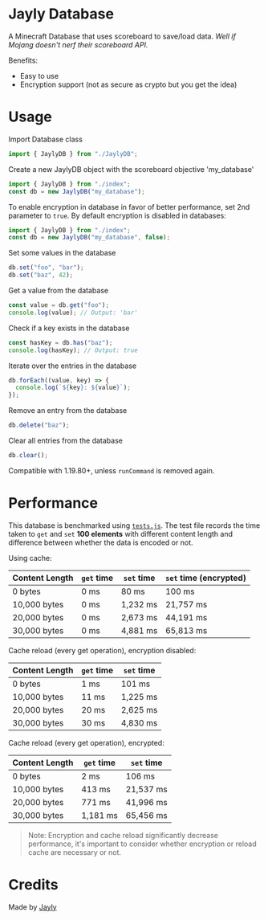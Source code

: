 # Jayly Database

A Minecraft Database that uses scoreboard to save/load data. _Well if Mojang doesn't nerf their scoreboard API._

Benefits:

- Easy to use
- Encryption support (not as secure as crypto but you get the idea)

# Usage

Import Database class

```js
import { JaylyDB } from "./JaylyDB";
```

Create a new JaylyDB object with the scoreboard objective 'my_database'

```js
import { JaylyDB } from "./index";
const db = new JaylyDB("my_database");
```

To enable encryption in database in favor of better performance, set 2nd parameter to `true`. By default encryption is disabled in databases:

```js
import { JaylyDB } from "./index";
const db = new JaylyDB("my_database", false);
```

Set some values in the database

```js
db.set("foo", "bar");
db.set("baz", 42);
```

Get a value from the database

```js
const value = db.get("foo");
console.log(value); // Output: 'bar'
```

Check if a key exists in the database

```js
const hasKey = db.has("baz");
console.log(hasKey); // Output: true
```

Iterate over the entries in the database

```js
db.forEach((value, key) => {
  console.log(`${key}: ${value}`);
});
```

Remove an entry from the database

```js
db.delete("baz");
```

Clear all entries from the database

```js
db.clear();
```

Compatible with 1.19.80+, unless `runCommand` is removed again.

# Performance

This database is benchmarked using [`tests.js`](./tests.js). The test file records the time taken to `get` and `set` **100 elements** with different content length and difference between whether the data is encoded or not.

Using cache:

| Content Length | `get` time | `set` time | `set` time (encrypted) |
| -------------- | ---------- | ---------- | ---------------------- |
| 0 bytes        | 0 ms       | 80 ms      | 100 ms                 |
| 10,000 bytes   | 0 ms       | 1,232 ms   | 21,757 ms              |
| 20,000 bytes   | 0 ms       | 2,673 ms   | 44,191 ms              |
| 30,000 bytes   | 0 ms       | 4,881 ms   | 65,813 ms              |

Cache reload (every get operation), encryption disabled:

| Content Length | `get` time | `set` time |
| -------------- | ---------- | ---------- |
| 0 bytes        | 1 ms       | 101 ms     |
| 10,000 bytes   | 11 ms      | 1,225 ms   |
| 20,000 bytes   | 20 ms      | 2,625 ms   |
| 30,000 bytes   | 30 ms      | 4,830 ms   |

Cache reload (every get operation), encrypted:

| Content Length | `get` time | `set` time |
| -------------- | ---------- | ---------- |
| 0 bytes        | 2 ms       | 106 ms     |
| 10,000 bytes   | 413 ms     | 21,537 ms   |
| 20,000 bytes   | 771 ms     | 41,996 ms   |
| 30,000 bytes   | 1,181 ms   | 65,456 ms   |


> Note: Encryption and cache reload significantly decrease performance, it's important to consider whether encryption or reload cache are necessary or not.

# Credits

Made by [Jayly](https://github.com/JaylyDev)
